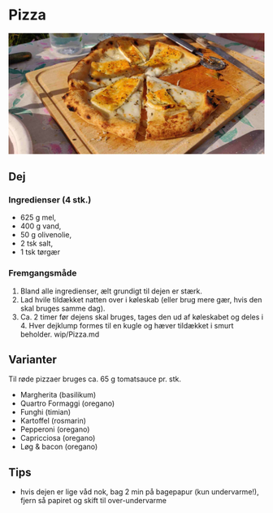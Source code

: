 # Pizza
![Pizza](Billeder/Pizza.jpg)

## Dej

### Ingredienser (4 stk.)
- 625 g mel,
- 400 g vand,
- 50 g olivenolie,
- 2 tsk salt,
- 1 tsk tørgær

### Fremgangsmåde
1. Bland alle ingredienser, ælt grundigt til dejen er stærk.
2. Lad hvile tildækket natten over i køleskab (eller brug mere gær, hvis den skal bruges samme dag).
3. Ca. 2 timer før dejens skal bruges, tages den ud af køleskabet og deles i 4. Hver dejklump formes til en kugle og hæver tildækket i smurt beholder.
wip/Pizza.md

## Varianter
Til røde pizzaer bruges ca. 65 g tomatsauce pr. stk.

- Margherita (basilikum)
- Quartro Formaggi (oregano)
- Funghi (timian)
- Kartoffel (rosmarin)
- Pepperoni (oregano)
- Capricciosa (oregano)
- Løg & bacon (oregano)

## Tips
- hvis dejen er lige våd nok, bag 2 min på bagepapur (kun undervarme!), fjern så papiret og skift til over-undervarme
